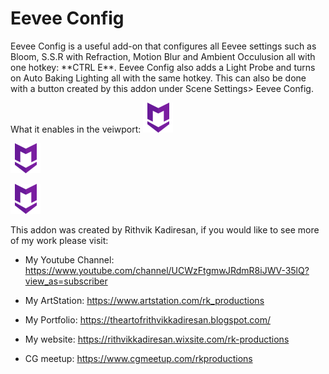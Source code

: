 <h1>Eevee Config</h1>
Eevee Config is a useful add-on that configures all Eevee settings such as Bloom, S.S.R with Refraction, Motion Blur and Ambient Occulusion all with one hotkey: **CTRL E**. Eevee Config also adds a Light Probe and turns on Auto Baking Lighting all with the same hotkey. This can also be done with a button created by this addon under Scene Settings> Eevee Config.

What it enables in the veiwport:
![alt text](https://github.com/adam-p/markdown-here/raw/master/src/common/images/icon48.png "Enabled Features")

![alt text](https://github.com/adam-p/markdown-here/raw/master/src/common/images/icon48.png "Veiw 3D Demo")

![alt text](https://github.com/adam-p/markdown-here/raw/master/src/common/images/icon48.png "Render Made using Eevee Config")


This addon was created by Rithvik Kadiresan, if you would like to see more of my work please visit:

* My Youtube Channel: https://www.youtube.com/channel/UCWzFtgmwJRdmR8iJWV-35lQ?view_as=subscriber

* My ArtStation: https://www.artstation.com/rk_productions

* My Portfolio: https://theartofrithvikkadiresan.blogspot.com/

* My website: https://rithvikkadiresan.wixsite.com/rk-productions

* CG meetup: https://www.cgmeetup.com/rkproductions




